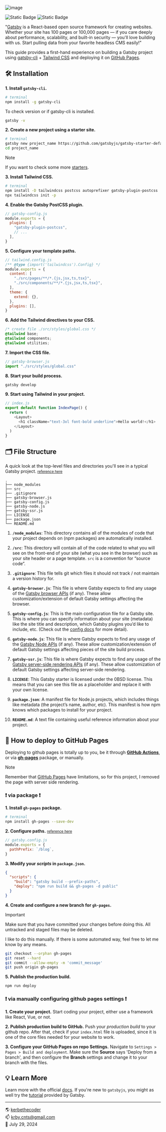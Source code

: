 ![image](./src/images/snap.png)

![Static Badge](https://img.shields.io/badge/gatsby-v5%2e13%2e5-663399) ![Static Badge](https://img.shields.io/badge/tailwindcss-v3%2e4%2e7-38bdf8)

"[Gatsby](https://www.gatsbyjs.com/) is a React-based open source framework for creating websites. Whether your site has 100 pages or 100,000 pages — if you care deeply about performance, scalability, and built-in security — you'll love building with us. Start pulling data from your favorite headless CMS easily!"

This guide provides a first-hand experience on building a Gatsby project using [gatsby-cli](https://www.gatsbyjs.com/docs/tutorial/getting-started/part-0/#gatsby-cli) + [Tailwind CSS](https://tailwindcss.com/docs/guides/gatsby) and deploying it on [GitHub Pages](https://pages.github.com/).

## 🛠️ Installation

**1. Install `gatsby-cli`.**

```bash
# terminal
npm install -g gatsby-cli
```

To check version or if gatsby-cli is installed.

```bash
gatsby -v
```

**2. Create a new project using a starter site.**

```bash
# terminal
gatsby new project_name https://github.com/gatsbyjs/gatsby-starter-default
cd project_name
```

> [!NOTE]
>
> If you want to check some more [starters](https://www.gatsbyjs.com/starters/?v=2).

**3. Install Tailwind CSS.**

```bash
# terminal
npm install -D tailwindcss postcss autoprefixer gatsby-plugin-postcss
npx tailwindcss init -p
```

**4. Enable the Gatsby PostCSS plugin.**

```js
// gatsby-config.js
module.exports = {
  plugins: [
    "gatsby-plugin-postcss",
    // ...
  ],
}
```

**5. Configure your template paths.**

```js
// tailwind.config.js
/** @type {import('tailwindcss').Config} */
module.exports = {
  content: [
    "./src/pages/**/*.{js,jsx,ts,tsx}",
    "./src/components/**/*.{js,jsx,ts,tsx}",
  ],
  theme: {
    extend: {},
  },
  plugins: [],
}
```

**6. Add the Tailwind directives to your CSS.**

```css
/* create file ./src/styles/global.css */
@tailwind base;
@tailwind components;
@tailwind utilities;
```

**7. Import the CSS file.**

```js
// gatsby-browser.js
import "./src/styles/global.css"
```

**8. Start your build process.**

```bash
gatsby develop
```

**9. Start using Tailwind in your project.**

```js
// index.js
export default function IndexPage() {
  return (
    <Layout>
      <h1 className="text-3xl font-bold underline">Hello world!</h1>
    </Layout>
  )
}
```

## 🗂️ File Structure

A quick look at the top-level files and directories you'll see in a typical Gatsby project. <small>[reference here](https://github.com/gatsbyjs/gatsby-starter-default?tab=readme-ov-file#-whats-inside)</small>

    .
    ├── node_modules
    ├── src
    ├── .gitignore
    ├── gatsby-browser.js
    ├── gatsby-config.js
    ├── gatsby-node.js
    ├── gatsby-ssr.js
    ├── LICENSE
    ├── package.json
    └── README.md

1.  **`/node_modules`**: This directory contains all of the modules of code that your project depends on (npm packages) are automatically installed.

2.  **`/src`**: This directory will contain all of the code related to what you will see on the front-end of your site (what you see in the browser) such as your site header or a page template. `src` is a convention for “source code”.

3.  **`.gitignore`**: This file tells git which files it should not track / not maintain a version history for.

4.  **`gatsby-browser.js`**: This file is where Gatsby expects to find any usage of the [Gatsby browser APIs](https://www.gatsbyjs.com/docs/reference/config-files/gatsby-browser/) (if any). These allow customization/extension of default Gatsby settings affecting the browser.

5.  **`gatsby-config.js`**: This is the main configuration file for a Gatsby site. This is where you can specify information about your site (metadata) like the site title and description, which Gatsby plugins you’d like to include, etc. (Check out the [config docs](https://www.gatsbyjs.com/docs/reference/config-files/gatsby-config/) for more detail).

6.  **`gatsby-node.js`**: This file is where Gatsby expects to find any usage of the [Gatsby Node APIs](https://www.gatsbyjs.com/docs/reference/config-files/gatsby-node/) (if any). These allow customization/extension of default Gatsby settings affecting pieces of the site build process.

7.  **`gatsby-ssr.js`**: This file is where Gatsby expects to find any usage of the [Gatsby server-side rendering APIs](https://www.gatsbyjs.com/docs/reference/config-files/gatsby-ssr/) (if any). These allow customization of default Gatsby settings affecting server-side rendering.

8.  **`LICENSE`**: This Gatsby starter is licensed under the 0BSD license. This means that you can see this file as a placeholder and replace it with your own license.

9.  **`package.json`**: A manifest file for Node.js projects, which includes things like metadata (the project’s name, author, etc). This manifest is how npm knows which packages to install for your project.

10. **`README.md`**: A text file containing useful reference information about your project.

## 🛫 How to deploy to GitHub Pages

Deploying to github pages is totally up to you, be it through **[GitHub Actions](https://docs.github.com/en/actions/deployment/about-deployments/deploying-with-github-actions)**, or via **[gh-pages](https://www.npmjs.com/package/gh-pages)** package, or manually.

> [!NOTE]
>
> Remember that [GitHub Pages](https://pages.github.com/) have limitations, so for this project, I removed the page with server side rendering.

### ❗ via package ❗

**1. Install `gh-pages` package.**

```bash
# terminal
npm install gh-pages --save-dev
```

**2. Configure paths.** <small>[reference here](https://www.gatsbyjs.com/docs/how-to/previews-deploys-hosting/path-prefix/)</small>

```js
// gatsby.config.js
module.exports = {
  pathPrefix: `/blog`,
}
```

**3. Modify your _scripts_ in `package.json`.**

```json
{
  "scripts": {
    "build": "gatsby build --prefix-paths",
    "deploy": "npm run build && gh-pages -d public"
  }
}
```

**4. Create and configure a new branch for `gh-pages`.**

> [!IMPORTANT]
>
> Make sure that you have committed your changes before doing this. All untracked and staged files may be deleted.
>
> I like to do this manually. If there is some automated way, feel free to let me know by any means.

```bash
git checkout --orphan gh-pages
git reset --hard
git commit --allow-empty -m 'commit_message'
git push origin gh-pages
```

**5. Publish the production build.**

```bash
npm run deploy
```

### ❗ via manually configuring github pages settings ❗

**1. Create your project.**
Start coding your project, either use a framework like React, Vue, or not.

**2. Publish production build to GitHub.**
Push your _production build_ to your github repo. After that, check if your `index.html` file is uploaded, since it is one of the core files needed for your website to work.

**3. Configure your GitHub Pages on repo Settings.**
Navigate to `Settings > Pages > Build and deployment`. Make sure the **Source** says 'Deploy from a branch', and then configure the **Branch** settings and change it to your branch with the files.

## 💡 Learn More

Learn more with the official [docs](https://www.gatsbyjs.com/docs). If you're new to `gatsbyjs`, you might as well try the [tutorial](https://www.gatsbyjs.com/docs/tutorial/getting-started/) provided by Gatsby.

---

🌎 [kerbethecoder](https://kerbethecoder.com/)  
📫 krby.cnts@gmail.com  
📌 July 29, 2024
